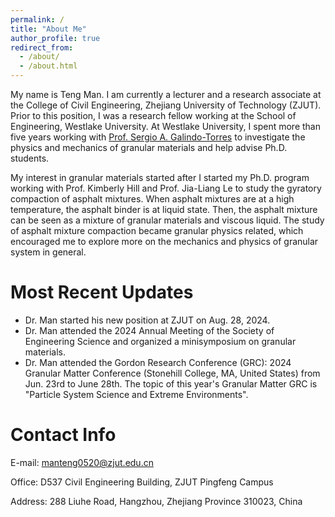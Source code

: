 ```yaml
---
permalink: /
title: "About Me"
author_profile: true
redirect_from: 
  - /about/
  - /about.html
---
```


My name is Teng Man. I am currently a lecturer and a research associate at the College of Civil Engineering, Zhejiang University of Technology (ZJUT). Prior to this position, I was a research fellow working at the School of Engineering, Westlake University. At Westlake University, I spent more than five years working with [Prof. Sergio A. Galindo-Torres](https://m3.westlake.edu.cn/) to investigate the physics and mechanics of granular materials and help advise Ph.D. students. 

My interest in granular materials started after I started my Ph.D. program working with Prof. Kimberly Hill and Prof. Jia-Liang Le to study the gyratory compaction of asphalt mixtures. When asphalt mixtures are at a high temperature, the asphalt binder is at liquid state. Then, the asphalt mixture can be seen as a mixture of granular materials and viscous liquid. The study of asphalt mixture compaction became granular physics related, which encouraged me to explore more on the mechanics and physics of granular system in general.

Most Recent Updates
======

* Dr. Man started his new position at ZJUT on Aug. 28, 2024.
* Dr. Man attended the 2024 Annual Meeting of the Society of Engineering Science and organized a minisymposium on granular materials.
* Dr. Man attended the Gordon Research Conference (GRC): 2024 Granular Matter Conference (Stonehill College, MA, United States) from Jun. 23rd to June 28th. The topic of this year's Granular Matter GRC is "Particle System Science and Extreme Environments".

Contact Info
======
E-mail: [manteng0520@zjut.edu.cn](mailto:manteng0520@zjut.edu.cn)

Office: D537 Civil Engineering Building, ZJUT Pingfeng Campus

Address: 288 Liuhe Road, Hangzhou, Zhejiang Province 310023, China
